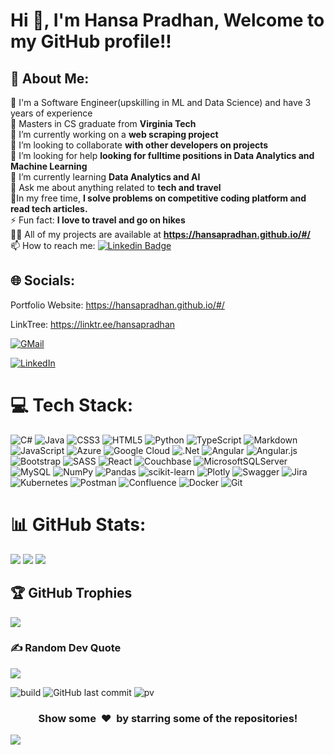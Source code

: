 # Hi 👋, I'm Hansa Pradhan, Welcome to my GitHub profile!! 

## 💫 About Me:
🏢 I'm a Software Engineer(upskilling in ML and Data Science) and have 3 years of experience<br>
🎒 Masters in CS graduate from **Virginia Tech** <br>🔭 I’m currently working on a **web scraping project**<br>👯 I’m looking to collaborate **with other developers on projects** <br>🤝 I’m looking for help **looking for fulltime positions in Data Analytics and Machine Learning**<br>🌱 I’m currently learning **Data Analytics and AI**<br>💬 Ask me about anything related to **tech and travel**<br>🌴In my free time, **I solve problems on competitive coding platform and read tech articles.**<br>⚡ Fun fact: **I love to travel and go on hikes**<br>👨‍💻 All of my projects are available at **https://hansapradhan.github.io/#/** <br>📫 How to reach me: [![Linkedin Badge](https://img.shields.io/badge/LinkedIn-0077B5?style=for-the-badge&logo=linkedin&logoColor=white)](www.linkedin.com/in/hansapradhan)

## 🌐 Socials:
Portfolio Website: https://hansapradhan.github.io/#/

LinkTree: https://linktr.ee/hansapradhan

[![GMail](https://img.shields.io/badge/Gmail-D14836?style=for-the-badge&logo=gmail&logoColor=white)](mailto:pradhan.hansa@gmail.com)

[![LinkedIn](https://img.shields.io/badge/LinkedIn-%230077B5.svg?logo=linkedin&logoColor=white)](www.linkedin.com/in/hansapradhan) 

# 💻 Tech Stack:
![C#](https://img.shields.io/badge/c%23-%23239120.svg?style=for-the-badge&logo=c-sharp&logoColor=white) ![Java](https://img.shields.io/badge/java-%23ED8B00.svg?style=for-the-badge&logo=java&logoColor=white) ![CSS3](https://img.shields.io/badge/css3-%231572B6.svg?style=for-the-badge&logo=css3&logoColor=white) ![HTML5](https://img.shields.io/badge/html5-%23E34F26.svg?style=for-the-badge&logo=html5&logoColor=white) ![Python](https://img.shields.io/badge/python-3670A0?style=for-the-badge&logo=python&logoColor=ffdd54) ![TypeScript](https://img.shields.io/badge/typescript-%23007ACC.svg?style=for-the-badge&logo=typescript&logoColor=white) ![Markdown](https://img.shields.io/badge/markdown-%23000000.svg?style=for-the-badge&logo=markdown&logoColor=white) ![JavaScript](https://img.shields.io/badge/javascript-%23323330.svg?style=for-the-badge&logo=javascript&logoColor=%23F7DF1E) ![Azure](https://img.shields.io/badge/azure-%230072C6.svg?style=for-the-badge&logo=azure-devops&logoColor=white) ![Google Cloud](https://img.shields.io/badge/Google%20Cloud-%234285F4.svg?style=for-the-badge&logo=google-cloud&logoColor=white) ![.Net](https://img.shields.io/badge/.NET-5C2D91?style=for-the-badge&logo=.net&logoColor=white) ![Angular](https://img.shields.io/badge/angular-%23DD0031.svg?style=for-the-badge&logo=angular&logoColor=white) ![Angular.js](https://img.shields.io/badge/angular.js-%23E23237.svg?style=for-the-badge&logo=angularjs&logoColor=white) ![Bootstrap](https://img.shields.io/badge/bootstrap-%23563D7C.svg?style=for-the-badge&logo=bootstrap&logoColor=white) ![SASS](https://img.shields.io/badge/SASS-hotpink.svg?style=for-the-badge&logo=SASS&logoColor=white) ![React](https://img.shields.io/badge/react-%2320232a.svg?style=for-the-badge&logo=react&logoColor=%2361DAFB) ![Couchbase](https://img.shields.io/badge/Couchbase-EA2328?style=for-the-badge&logo=couchbase&logoColor=white) ![MicrosoftSQLServer](https://img.shields.io/badge/Microsoft%20SQL%20Sever-CC2927?style=for-the-badge&logo=microsoft%20sql%20server&logoColor=white) ![MySQL](https://img.shields.io/badge/mysql-%2300f.svg?style=for-the-badge&logo=mysql&logoColor=white) ![NumPy](https://img.shields.io/badge/numpy-%23013243.svg?style=for-the-badge&logo=numpy&logoColor=white) ![Pandas](https://img.shields.io/badge/pandas-%23150458.svg?style=for-the-badge&logo=pandas&logoColor=white) ![scikit-learn](https://img.shields.io/badge/scikit--learn-%23F7931E.svg?style=for-the-badge&logo=scikit-learn&logoColor=white) ![Plotly](https://img.shields.io/badge/Plotly-%233F4F75.svg?style=for-the-badge&logo=plotly&logoColor=white) ![Swagger](https://img.shields.io/badge/-Swagger-%23Clojure?style=for-the-badge&logo=swagger&logoColor=white) ![Jira](https://img.shields.io/badge/jira-%230A0FFF.svg?style=for-the-badge&logo=jira&logoColor=white) ![Kubernetes](https://img.shields.io/badge/kubernetes-%23326ce5.svg?style=for-the-badge&logo=kubernetes&logoColor=white) ![Postman](https://img.shields.io/badge/Postman-FF6C37?style=for-the-badge&logo=postman&logoColor=white) ![Confluence](https://img.shields.io/badge/confluence-%23172BF4.svg?style=for-the-badge&logo=confluence&logoColor=white) ![Docker](https://img.shields.io/badge/docker-%230db7ed.svg?style=for-the-badge&logo=docker&logoColor=white) ![Git](https://img.shields.io/badge/GIT-E44C30?style=for-the-badge&logo=git&logoColor=white)
# 📊 GitHub Stats:
![](https://github-readme-stats.vercel.app/api?username=hansapradhan&theme=dark&hide_border=false&include_all_commits=true&count_private=true)
![](https://github-readme-stats.vercel.app/api/top-langs/?username=hansapradhan&theme=dark&hide_border=false&include_all_commits=true&count_private=true&layout=compact)
![](https://github-readme-streak-stats.herokuapp.com/?user=hansapradhan&theme=dark&hide_border=false)

## 🏆 GitHub Trophies
![](https://github-profile-trophy.vercel.app/?username=hansapradhan&theme=darkhub&no-frame=false&no-bg=false&margin-w=4)

### ✍️ Random Dev Quote
![](https://quotes-github-readme.vercel.app/api?type=horizontal&theme=radical)

<!--[![](https://visitcount.itsvg.in/api?id=hansapradhan&icon=0&color=0)](https://visitcount.itsvg.in) -->
<!--![](https://komarev.com/ghpvc/?username=hansapradhan) -->
![build](https://github.com/mopig/mopig/workflows/build/badge.svg)
![GitHub last commit](https://img.shields.io/github/last-commit/hansapradhan/hansapradhan)
![pv](https://pageview.vercel.app/?github_user=hansapradhan)

<div align="center">
<h3 align="center">Show some &nbsp;❤️&nbsp; by starring some of the repositories!</h3>
</div><img src="https://github.com/hansapradhan/hansapradhan/assets/66682092/ca19c741-7b46-43ed-b0e3-510d3eb6e51b" />


<!--

### Hi there 👋


**hansapradhan/hansapradhan** is a ✨ _special_ ✨ repository because its `README.md` (this file) appears on your GitHub profile.

Here are some ideas to get you started:

- 🔭 I’m currently working on ...
- 🌱 I’m currently learning ...
- 👯 I’m looking to collaborate on ...
- 🤔 I’m looking for help with ...
- 💬 Ask me about ...
- 📫 How to reach me: ...
- 😄 Pronouns: ...
- ⚡ Fun fact: ...
-->
